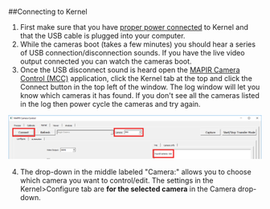 ##Connecting to Kernel

1) First make sure that you have [proper power connected](../interfacing-with-kernel/hardware-interface/powering-kernel.html) to Kernel and that the USB cable is plugged into your computer. 
2) While the cameras boot (takes a few minutes) you should hear a series of USB connection/disconnection sounds. If you have the live video output connected you can watch the cameras boot.
3) Once the USB disconnect sound is heard open the [MAPIR Camera Control (MCC)](../interfacing-with-kernel/software-interface/mcc/installation.html) application, click the Kernel tab at the top and click the Connect button in the top left of the window. The log window will let you know which cameras it has found. If you don't see all the cameras listed in the log then power cycle the cameras and try again.

![](/assets/kernel_connect.png)

4) The drop-down in the middle labeled "Camera:" allows you to choose which camera you want to control/edit. The settings in the Kernel>Configure tab are **for the selected camera** in the Camera drop-down.
